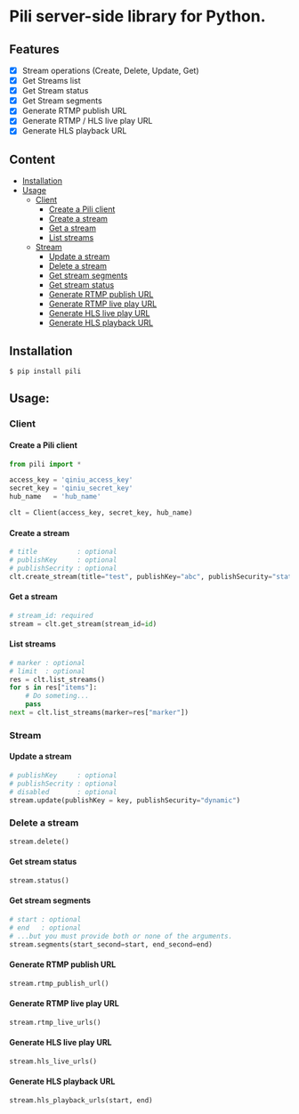 # Pili server-side library for Python.

## Features

- [x] Stream operations (Create, Delete, Update, Get)
- [x] Get Streams list
- [x] Get Stream status
- [x] Get Stream segments
- [x] Generate RTMP publish URL
- [x] Generate RTMP / HLS live play URL
- [x] Generate HLS playback URL

## Content

- [Installation](#Installation)
- [Usage](#Usage)
    - [Client](#Client)
        - [Create a Pili client](#Create-a-Pili-client)
        - [Create a stream](#Create-a-stream)
        - [Get a stream](#Get-a-stream)
        - [List streams](#List-streams)
    - [Stream](#Stream)
        - [Update a stream](#Update-a-stream)
        - [Delete a stream](#Delete-a-stream)
        - [Get stream segments](#Get-stream-segments)
        - [Get stream status](#Get-stream-status)
        - [Generate RTMP publish URL](#Generate-RTMP-publish-URL)
        - [Generate RTMP live play URL](#Generate-RTMP-live-play-URL)
        - [Generate HLS live play URL](#Generate-HLS-live-play-URL)
        - [Generate HLS playback URL](#Generate-HLS-playback-URL)

## Installation

```
$ pip install pili
```

## Usage:

### Client

#### Create a Pili client

```python
from pili import *

access_key = 'qiniu_access_key' 
secret_key = 'qiniu_secret_key'
hub_name   = 'hub_name'

clt = Client(access_key, secret_key, hub_name)
```

#### Create a stream

```python
# title          : optional
# publishKey     : optional
# publishSecrity : optional
clt.create_stream(title="test", publishKey="abc", publishSecurity="static")
```

#### Get a stream

```python
# stream_id: required
stream = clt.get_stream(stream_id=id)
```

#### List streams
```python
# marker : optional
# limit  : optional
res = clt.list_streams()
for s in res["items"]:
    # Do someting...
    pass
next = clt.list_streams(marker=res["marker"])
```

### Stream

#### Update a stream
```python
# publishKey     : optional
# publishSecrity : optional
# disabled       : optional
stream.update(publishKey = key, publishSecurity="dynamic")
```

### Delete a stream
```python
stream.delete()
```

#### Get stream status
```python
stream.status()
```

#### Get stream segments
```python
# start : optional
# end   : optional
# ...but you must provide both or none of the arguments.
stream.segments(start_second=start, end_second=end)
```

#### Generate RTMP publish URL
```python
stream.rtmp_publish_url()
```

#### Generate RTMP live play URL
```python
stream.rtmp_live_urls()
```

#### Generate HLS live play URL
```python
stream.hls_live_urls()
```
    
#### Generate HLS playback URL

```python
stream.hls_playback_urls(start, end)
```

